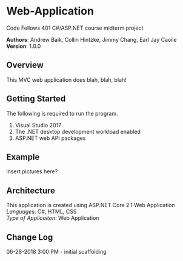 # Web-Application
 Code Fellows 401 C#/ASP.NET course midterm project

**Authors**: Andrew Baik, Collin Hintzke, Jimmy Chang, Earl Jay Caoile <br />
**Version**: 1.0.0

## Overview
This MVC web application does blah, blah, blah!

## Getting Started
The following is required to run the program.
1. Visual Studio 2017 
2. The .NET desktop development workload enabled
3. ASP.NET web API packages

## Example
insert pictures here?

## Architecture
This application is created using ASP.NET Core 2.1 Web Application <br />
*Languages*: C#, HTML, CSS <br />
*Type of Applicaiton*: Web Application <br />

## Change Log
06-28-2018 3:00 PM - initial scaffolding <br />

